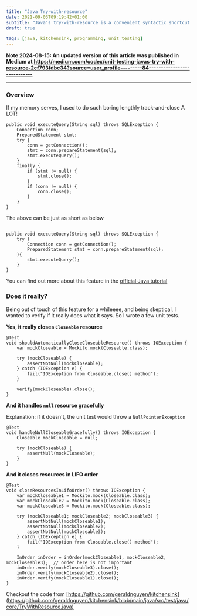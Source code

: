```yaml
---
title: "Java Try-with-resource"
date: 2021-09-03T09:19:42+01:00
subtitle: "Java's try-with-resource is a convenient syntactic shortcut. It frees developers from keeping track of closeable resources and closing in a `finally` block"
draft: true

tags: [java, kitchensink, programming, unit testing]
---
```


**Note 2024-08-15: An updated version of this article was published in Medium at https://medium.com/codex/unit-testing-javas-try-with-resource-2cf793fdbc34?source=user_profile---------84----------------------------**

-----------------

### Overview

If my memory serves, I used to do such boring lengthly track-and-close A LOT!

```
public void executeQuery(String sql) throws SQLException {
    Connection conn;
    PreparedStatement stmt; 
    try {
        conn = getConnection();
        stmt = conn.prepareStatement(sql);
        stmt.executeQuery();
    }
    finally {
        if (stmt != null) {
            stmt.close();
        }
        if (conn != null) {
            conn.close();
        }
    }
}

```

The above can be just as short as below

```

public void executeQuery(String sql) throws SQLException {
    try (
        Connection conn = getConnection();
        PreparedStatement stmt = conn.prepareStatement(sql);
    ){
        stmt.executeQuery();
    }
}

```

You can find out more about this feature in the [official Java tutorial](https://docs.oracle.com/javase/tutorial/essential/exceptions/tryResourceClose.html)

### Does it really?

Being out of touch of this feature for a whileeee, and being skeptical, I wanted to verify if it really does what it says. So I wrote a few unit tests.

**Yes, it really closes `Closeable` resource**

```
@Test
void shouldAutomaticallyCloseCloseableResource() throws IOException {
    var mockCloseable = Mockito.mock(Closeable.class);

    try (mockCloseable) {
        assertNotNull(mockCloseable);
    } catch (IOException e) {
        fail("IOException from Closeable.close() method");
    }

    verify(mockCloseable).close();
}
```

**And it handles `null` resource gracefully**

Explanation: if it doesn't, the unit test would throw a `NullPointerException`

```
@Test
void handleNullCloseableGracefully() throws IOException {
    Closeable mockCloseable = null;

    try (mockCloseable) {
        assertNull(mockCloseable);
    }
}
```

**And it closes resources in LIFO order**

```
@Test
void closeResourcesInLifoOrder() throws IOException {
    var mockCloseable1 = Mockito.mock(Closeable.class);
    var mockCloseable2 = Mockito.mock(Closeable.class);
    var mockCloseable3 = Mockito.mock(Closeable.class);

    try (mockCloseable1; mockCloseable2; mockCloseable3) {
        assertNotNull(mockCloseable1);
        assertNotNull(mockCloseable2);
        assertNotNull(mockCloseable3);
    } catch (IOException e) {
        fail("IOException from Closeable.close() method");
    }

    InOrder inOrder = inOrder(mockCloseable1, mockCloseable2, mockCloseable3);  // order here is not important
    inOrder.verify(mockCloseable3).close();
    inOrder.verify(mockCloseable2).close();
    inOrder.verify(mockCloseable1).close();
}
```

Checkout the code from [https://github.com/geraldnguyen/kitchensink](https://github.com/geraldnguyen/kitchensink/blob/main/java/src/test/java/core/TryWithResource.java)